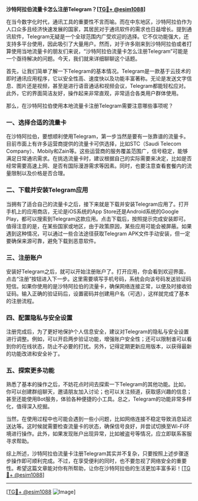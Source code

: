 **沙特阿拉伯流量卡怎么注册Telegram？[[TG💪+ @esim1088](https://t.me/s/esim1088)]**

在当今数字化时代，通讯工具的重要性不言而喻。而在中东地区，沙特阿拉伯作为人口众多且经济快速发展的国家，其居民对于通讯软件的需求也日益增长。提到通讯软件，Telegram无疑是一个全球范围内广受欢迎的选择。它不仅功能强大，还支持多平台使用，因此吸引了大量用户。然而，对于许多刚来到沙特阿拉伯或者打算使用当地流量卡的朋友们来说，“沙特阿拉伯流量卡怎么注册Telegram”可能是一个亟待解决的问题。今天，我们就来详细聊聊这个话题。

首先，让我们简单了解一下Telegram的基本情况。Telegram是一款基于云技术的即时通讯应用程序，它以安全性高、速度快以及功能丰富著称。无论是发送文字信息、图片还是视频，甚至是进行语音通话和视频会议，Telegram都能轻松应对。此外，它的界面简洁友好，操作起来非常直观，非常适合各类用户群体使用。

那么，在沙特阿拉伯使用本地流量卡注册Telegram需要注意哪些事项呢？

### **一、选择合适的流量卡**
在沙特阿拉伯，要想顺利使用Telegram，第一步当然是要有一张靠谱的流量卡。目前市面上有许多运营商提供的流量卡可供选择，比如STC（Saudi Telecom Company）、Mobily和Zain等。这些运营商的服务覆盖范围广，信号稳定，能够满足日常通讯需求。在挑选流量卡时，建议根据自己的实际需要来决定，比如是否经常需要高速上网、是否有国际漫游需求等因素。同时，也要注意查看套餐内的流量限制以及价格是否合理。

### **二、下载并安装Telegram应用**
当拥有了适合自己的流量卡之后，接下来就是下载并安装Telegram应用了。打开手机上的应用商店，无论是iOS系统的App Store还是Android系统的Google Play，都可以搜索到Telegram这款应用。点击下载后，按照提示完成安装即可。值得注意的是，在某些国家或地区，由于政策原因，某些应用可能会被屏蔽。如果遇到这种情况，可以通过一些合法途径获取Telegram APK文件手动安装，但一定要确保来源可靠，避免下载到恶意软件。

### **三、注册账户**
安装好Telegram之后，就可以开始注册账户了。打开应用，你会看到欢迎界面，点击“注册”按钮进入下一步。这里需要填写手机号码，系统会向该号码发送验证码短信。如果你使用的是沙特阿拉伯的流量卡，确保网络连接正常，以便及时接收验证码。输入正确的验证码后，设置密码并创建用户名（可选），这样就完成了基本的注册流程。

### **四、配置隐私与安全设置**
注册完成后，为了更好地保护个人信息安全，建议对Telegram的隐私与安全设置进行调整。例如，可以开启两步验证功能，增强账户安全性；还可以限制谁可以看到你的在线状态，防止不必要的打扰。另外，记得定期更新应用版本，以获得最新的功能改进和安全补丁。

### **五、探索更多功能**
熟悉了基本的操作之后，不妨花点时间去探索一下Telegram的其他功能。比如，你可以创建群组聊天，邀请朋友加入讨论；也可以关注频道，获取感兴趣的信息；甚至还能使用Bot服务，体验各种便捷的小工具。总之，Telegram的功能非常多样化，值得深入挖掘。

当然，在使用过程中也可能会遇到一些小问题，比如网络连接不稳定导致消息延迟送达等。这时候就需要检查流量卡的状态，确保信号良好，并尝试切换至Wi-Fi环境进行操作。此外，如果发现账户出现异常，比如被盗号等情况，应立即联系客服寻求帮助。

综上所述，沙特阿拉伯流量卡注册Telegram其实并不复杂，只要按照上述步骤逐步操作即可顺利完成。不过，在享受便利的同时，也不要忽视了网络安全的重要性。希望这篇文章能对你有所帮助，让你在沙特阿拉伯的生活更加丰富多彩！[[TG💪+ @esim1088](https://t.me/s/esim1088)]

---

[[TG💪+ @esim1088](https://t.me/s/esim1088) ![Image](https://i.postimg.cc/4NQfJmqS/Snipaste-2025-05-13-00-14-12.png)]